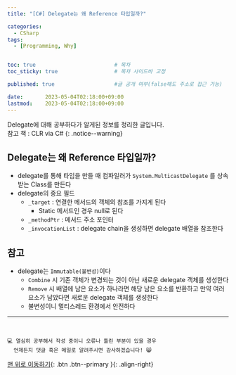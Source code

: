 ```yaml
---
title: "[C#] Delegate는 왜 Reference 타입일까?"

categories:
  - CSharp
tags:
  - [Programming, Why]


toc: true                         # 목차
toc_sticky: true                  # 목차 사이드바 고정

published: true                   #글 공개 여부(false해도 주소로 접근 가능)

date:       2023-05-04T02:18:00+09:00
lastmod:    2023-05-04T02:18:00+09:00
---
```


<!-- description : 25자에서 160자 사이 -->
Delegate에 대해 공부하다가 알게된 정보를 정리한 글입니다.<br>
참고 책 : CLR via C#
{: .notice--warning}

## Delegate는 왜 Reference 타입일까?

- delegate를 통해 타입을 만들 때 컴파일러가 `System.MulticastDelegate` 를 상속받는 Class를 만든다
- delegate의 중요 필드
  - `_target` : 연결한 메서드의 객체의 참조를 가지게 된다
    - Static 메서드인 경우 null로 된다
  - `_methodPtr` : 메서드 주소 포인터
  - `_invocationList` : delegate chain을 생성하면 delegate 배열을 참조한다

## 참고

- delegate는 `Immutable(불변성)`이다
  - `Combine` 시 기존 객체가 변경되는 것이 아닌 새로운 delegate 객체를 생성한다
  - `Remove` 시 배열에 남은 요소가 하나라면 해당 남은 요소를 반환하고 만약 여러 요소가 남았다면 새로운 delegate 객체를 생성한다
  - 불변성이니 멀티스레드 환경에서 안전하다

***
<br>

    💻 열심히 공부해서 작성 중이니 오류나 틀린 부분이 있을 경우 
      언제든지 댓글 혹은 메일로 알려주시면 감사하겠습니다! 😸


[맨 위로 이동하기](#){: .btn .btn--primary }{: .align-right}